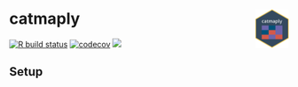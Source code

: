 catmaply <img src="man/figures/logo.png" align="right" style="max-width:12%;"/>
======================

[![R build status](https://github.com/yvesmauron/catmaply/workflows/R-CMD-check/badge.svg)](https://github.com/yvesmauron/catmaply/actions) [![codecov](https://codecov.io/gh/yvesmauron/catmaply/branch/master/graph/badge.svg)](https://codecov.io/gh/yvesmauron/catmaply) [![](https://img.shields.io/badge/lifecycle-development-blue.svg)](https://www.tidyverse.org/lifecycle/#development)


## Setup
